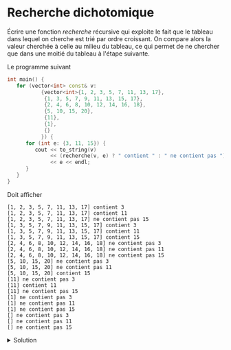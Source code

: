 # Recherche dichotomique

Écrire une fonction _recherche_ récursive qui exploite 
le fait que le tableau dans lequel on cherche est trié
par ordre croissant. On compare alors la valeur 
cherchée à celle au milieu du tableau, ce qui permet 
de ne chercher que dans une moitié du tableau à l'étape 
suivante. 

Le programme suivant 

~~~cpp
int main() {
   for (vector<int> const& v:
           {vector<int>{1, 2, 3, 5, 7, 11, 13, 17},
            {1, 3, 5, 7, 9, 11, 13, 15, 17},
            {2, 4, 6, 8, 10, 12, 14, 16, 18},
            {5, 10, 15, 20},
            {11},
            {1},
            {}
           }) {
      for (int e: {3, 11, 15}) {
         cout << to_string(v)
              << (recherche(v, e) ? " contient " : " ne contient pas ")
              << e << endl;
      }
   }
}
~~~

Doit afficher 

~~~
[1, 2, 3, 5, 7, 11, 13, 17] contient 3
[1, 2, 3, 5, 7, 11, 13, 17] contient 11
[1, 2, 3, 5, 7, 11, 13, 17] ne contient pas 15
[1, 3, 5, 7, 9, 11, 13, 15, 17] contient 3
[1, 3, 5, 7, 9, 11, 13, 15, 17] contient 11
[1, 3, 5, 7, 9, 11, 13, 15, 17] contient 15
[2, 4, 6, 8, 10, 12, 14, 16, 18] ne contient pas 3
[2, 4, 6, 8, 10, 12, 14, 16, 18] ne contient pas 11
[2, 4, 6, 8, 10, 12, 14, 16, 18] ne contient pas 15
[5, 10, 15, 20] ne contient pas 3
[5, 10, 15, 20] ne contient pas 11
[5, 10, 15, 20] contient 15
[11] ne contient pas 3
[11] contient 11
[11] ne contient pas 15
[1] ne contient pas 3
[1] ne contient pas 11
[1] ne contient pas 15
[] ne contient pas 3
[] ne contient pas 11
[] ne contient pas 15
~~~


<details>
<summary>Solution</summary>

~~~cpp
bool rechercheDichotomique(const std::vector<int>& vec, int e, size_t debut, size_t fin) {
    // Si la plage est invalide
    if (debut >= fin) {
        return false;
    }

    // On calcule l'indice du milieu
    size_t milieu = debut + (fin - debut) / 2;

    // Comparer la valeur à l'indice du milieu
    if (vec[milieu] == e) {
        return true;  // La valeur a été trouvée
    }

    // Si la valeur est plus petite que celle du milieu, on cherche dans la partie gauche
    if (vec[milieu] > e) {
        return rechercheDichotomique(vec, e, debut, milieu);
    } else {
        // Sinon, on cherche dans la partie droite
        return rechercheDichotomique(vec, e, milieu + 1, fin);
    }
}

bool recherche(const std::vector<int>& vec, int e) {
  return rechercheDichotomique(vec, e, 0, vec.size());
}

~~~
</details>


